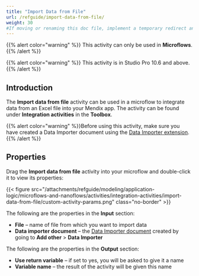 ```yaml
---
title: "Import Data from File"
url: /refguide/import-data-from-file/
weight: 30
#If moving or renaming this doc file, implement a temporary redirect and let the respective team know they should update the URL in the product. See Mapping to Products for more details.
---
```


{{% alert color="warning" %}}
This activity can only be used in **Microflows**.
{{% /alert %}}

{{% alert color="warning" %}}
This activity is in Studio Pro 10.6 and above.
{{% /alert %}}

## Introduction 

The **Import data from file** activity can be used in a microflow to integrate data from an Excel file into your Mendix app. The activity can be found under **Integration activities** in the **Toolbox**.

{{% alert color="warning" %}}Before using this activity, make sure you have created a Data Importer document using the [Data Importer extension](/appstore/modules/data-importer-extension/).{{% /alert %}}

##  Properties

Drag the **Import data from file** activity into your microflow and double-click it to view its properties:

{{< figure src="/attachments/refguide/modeling/application-logic/microflows-and-nanoflows/activities/integration-activities/import-data-from-file/custom-activity-params.png" class="no-border" >}}

The following are the properties in the **Input** section:

* **File** – name of file from which you want to import data
* **Data importer document** – the [Data Importer document](/appstore/modules/data-importer-extension/) created by going to **Add other** > **Data Importer**

The following are the properties in the **Output** section:

* **Use return variable** – if set to yes, you will be asked to give it a name
* **Variable name** – the result of the activity will be given this name
